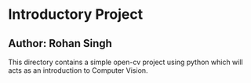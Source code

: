 # Introductory Project
## Author: Rohan Singh
This directory contains a simple open-cv project using python which will acts as an introduction to Computer Vision.  

